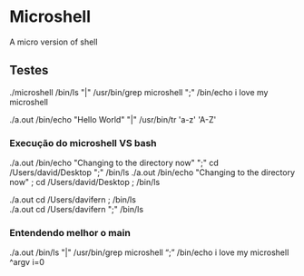 # Microshell
A micro version of shell

## Testes
./microshell /bin/ls "|" /usr/bin/grep microshell ";" /bin/echo i love my microshell

./a.out /bin/echo "Hello World" "|" /usr/bin/tr 'a-z' 'A-Z'

### Execução do microshell VS bash
./a.out /bin/echo "Changing to the directory now" ";" cd /Users/david/Desktop ";" /bin/ls
./a.out /bin/echo "Changing to the directory now" ; cd /Users/david/Desktop ; /bin/ls

./a.out  cd /Users/davifern ; /bin/ls    
./a.out  cd /Users/davifern ";" /bin/ls    

### Entendendo melhor o main
./a.out   /bin/ls     "|"      /usr/bin/grep     microshell      “;”     /bin/echo       i love my microshell
^argv
i=0